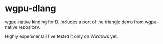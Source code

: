 # wgpu-dlang
[wgpu-native](https://github.com/gfx-rs/wgpu) binding for D. Includes a port of the triangle demo from wgpu-native repository.

Highly experimental! I've tested it only on Windows yet.
